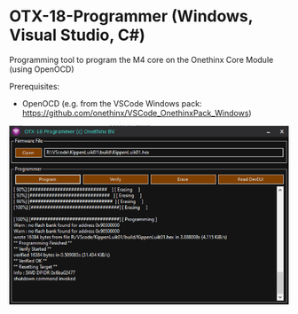 # OTX-18-Programmer (Windows, Visual Studio, C#)
Programming tool to program the M4 core on the Onethinx Core Module (using OpenOCD)

Prerequisites:
- OpenOCD (e.g. from the VSCode Windows pack: https://github.com/onethinx/VSCode_OnethinxPack_Windows)

![OTX18 Programmer](https://github.com/onethinx/OTX-18-Programmer/raw/master/OTX-18_programmer.png)
